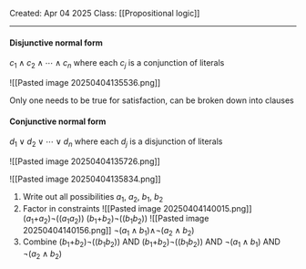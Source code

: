 Created: Apr 04 2025
Class: [[Propositional logic]]
- - -
#### Disjunctive normal form

$c_1 \land c_2 \land \cdots \land c_n$
where each $c_j$ is a conjunction of literals

![[Pasted image 20250404135536.png]]

Only one needs to be true for satisfaction, can be broken down into clauses

#### Conjunctive normal form

$d_1\lor d_2\lor\cdots\lor d_n$
where each $d_j$ is a disjunction of literals

![[Pasted image 20250404135726.png]]

![[Pasted image 20250404135834.png]]
1. Write out all possibilities
		$a_1$, $a_2$, $b_1$, $b_2$
2. Factor in constraints
		![[Pasted image 20250404140015.png]]
		($a_1$+$a_2$)$\neg$($(a_1a_2)$)
		($b_1$+$b_2$)$\neg$($(b_1b_2)$)
		![[Pasted image 20250404140156.png]]
		$\neg$($a_1 \wedge b_1$)$\wedge$$\neg(a_2 \wedge b_2)$
3. Combine
	($b_1$+$b_2$)$\neg$($(b_1b_2)$) AND ($b_1$+$b_2$)$\neg$($(b_1b_2)$) AND $\neg$($a_1 \wedge b_1$) AND $\neg(a_2 \wedge b_2)$
	

